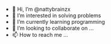 - 👋 Hi, I’m @nattybrainzx
- 👀 I’m interested in solving problems
- 🌱 I’m currently learning programming
- 💞️ I’m looking to collaborate on ...
- 📫 How to reach me ...

<!---
nattybrainzx/nattybrainzx is a ✨ special ✨ repository because its `README.md` (this file) appears on your GitHub profile.
You can click the Preview link to take a look at your changes.
--->
